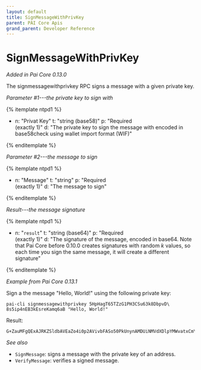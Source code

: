 ```yaml
---
layout: default
title: SignMessageWithPrivKey
parent: PAI Core Apis
grand_parent: Developer Reference
---
```


SignMessageWithPrivKey
=======================

*Added in Pai Core 0.13.0*

The signmessagewithprivkey RPC signs a message with a given private key.

*Parameter #1---the private key to sign with*

{% itemplate ntpd1 %}
- n: "Privat Key"
  t: "string (base58)"
  p: "Required<br>(exactly 1)"
  d: "The private key to sign the message with encoded in base58check using wallet import format (WIF)"

{% enditemplate %}

*Parameter #2---the message to sign*

{% itemplate ntpd1 %}
- n: "Message"
  t: "string"
  p: "Required<br>(exactly 1)"
  d: "The message to sign"

{% enditemplate %}

*Result---the message signature*

{% itemplate ntpd1 %}
- n: "`result`"
  t: "string (base64)"
  p: "Required<br>(exactly 1)"
  d: "The signature of the message, encoded in base64.  Note that Pai Core before 0.10.0 creates signatures with random *k* values, so each time you sign the same message, it will create a different signature"

{% enditemplate %}

*Example from Pai Core 0.13.1*

Sign a the message "Hello, World!" using the following private key:

```
pai-cli signmessagewithprivkey 5HpHagT65TZzG1PH3CSu63k8DbpvD\
8s5ip4nEB3kEsreKamq6aB "Hello, World!"
```

Result:

```
G+ZauMFgQExAJRKZSldbAVEaZo4i0p2AVivbFASo50PkUnynAMDUiNMVdXDlpYMWvatxCmYmLn8C9zygPRn3Y1c=
```

*See also*

* `SignMessage`:  signs a message with the private key of an address.
* `VerifyMessage`: verifies a signed message.


